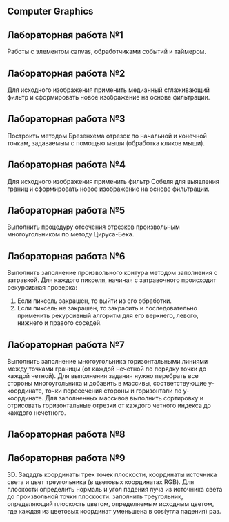 
## Computer Graphics

## Лабораторная работа №1
Работы с элементом canvas, обработчиками событий и таймером.

## Лабораторная работа №2
Для исходного изображения применить медианный сглаживающий фильтр и сформировать новое изображение на основе фильтрации.

## Лабораторная работа №3
Построить методом Брезенхема отрезок по начальной и конечной точкам, задаваемым с помощью мыши (обработка кликов мыши).

## Лабораторная работа №4
Для исходного изображения применить фильтр Собеля для выявления границ и сформировать новое изображение на основе фильтрации.

## Лабораторная работа №5
Выполнить процедуру отсечения отрезков произвольным многоугольником по методу Цируса-Бека.


## Лабораторная работа №6
Выполнить заполнение произвольного контура методом заполнения с затравкой. 
Для каждого пикселя, начиная с затравочного происходит рекурсивная проверка: 
1. Если пиксель закрашен, то выйти из его обработки.
2. Если пиксель не закрашен, то закрасить и последовательно применить рекурсивный алгоритм для его верхнего, левого, нижнего и правого соседей.


## Лабораторная работа №7
Выполнить заполнение многоугольника горизонтальными линиями между точками границы (от каждой нечетной по порядку точки до каждой четной). Для выполнения задания нужно перебрать все стороны многоугольника и добавить в массивы, соответствующие y-координате, точки пересечения стороны и горизонтали по y-координате.
Для заполненных массивов выполнить сортировку и отрисовать горизонтальные отрезки от каждого четного индекса до каждого нечетного.


## Лабораторная работа №8

## Лабораторная работа №9
3D. Зададть координаты трех точек плоскости, координаты источника света и цвет треугольника (в цветовых координатах RGB). Для плоскости определить нормаль и угол падения луча из источника света до произвольной точки плоскости. заполнить треугольник, определяющий плоскость цветом, определяемым исходным цветом, где каждая из цветовых координат уменьшена в cos(угла падения) раз.

